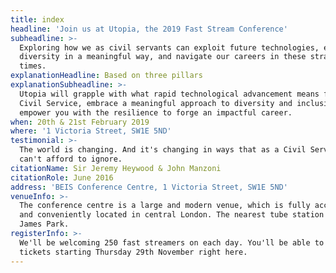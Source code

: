 ```yaml
---
title: index
headline: 'Join us at Utopia, the 2019 Fast Stream Conference'
subheadline: >-
  Exploring how we as civil servants can exploit future technologies, embrace
  diversity in a meaningful way, and navigate our careers in these strange
  times.
explanationHeadline: Based on three pillars
explanationSubheadline: >-
  Utopia will grapple with what rapid technological advancement means for the
  Civil Service, embrace a meaningful approach to diversity and inclusion, and
  empower you with the resilience to forge an impactful career.
when: 20th & 21st February 2019
where: '1 Victoria Street, SW1E 5ND'
testimonial: >-
  The world is changing. And it's changing in ways that as a Civil Service, we
  can't afford to ignore.
citationName: Sir Jeremy Heywood & John Manzoni
citationRole: June 2016
address: 'BEIS Conference Centre, 1 Victoria Street, SW1E 5ND'
venueInfo: >-
  The conference centre is a large and modern venue, which is fully accessible
  and conveniently located in central London. The nearest tube station is St.
  James Park.
registerInfo: >-
  We'll be welcoming 250 fast streamers on each day. You'll be able to claim
  tickets starting Thursday 29th November right here.
---
```


